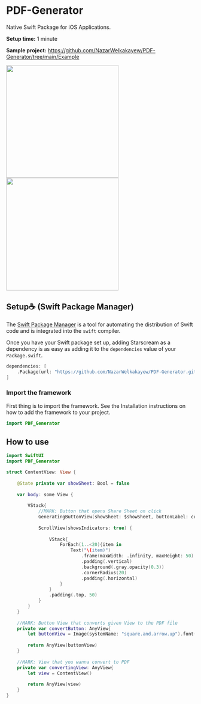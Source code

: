 # PDF-Generator

Native Swift Package for iOS Applications.

**Setup time:** 1 minute

**Sample project:** https://github.com/NazarWelkakayew/PDF-Generator/tree/main/Example

<div>
    <img src="Screenshots/s1.gif" width=300>
    <img src="Screenshots/s2.dif" width=300>
</div>

## Setup☕ (Swift Package Manager)

The [Swift Package Manager](https://swift.org/package-manager/) is a tool for automating the distribution of Swift code and is integrated into the `swift` compiler.

Once you have your Swift package set up, adding Starscream as a dependency is as easy as adding it to the `dependencies` value of your `Package.swift`.

```swift
dependencies: [
    .Package(url: "https://github.com/NazarWelkakayew/PDF-Generator.git", branch: .main)
]
```

### Import the framework

First thing is to import the framework. See the Installation instructions on how to add the framework to your project.

```swift
import PDF_Generator
```

## How to use

```swift
import SwiftUI
import PDF_Generator

struct ContentView: View {
    
    @State private var showSheet: Bool = false
    
    var body: some View {
        
        VStack{
            //MARK: Button that opens Share Sheet on click
            GeneratingButtonView(showSheet: $showSheet, buttonLabel: convertButton, convertingView: convertingView)
            
            ScrollView(showsIndicators: true) {
    
                VStack{
                    ForEach(1..<20){item in
                        Text("\(item)")
                            .frame(maxWidth: .infinity, maxHeight: 50)
                            .padding(.vertical)
                            .background(.gray.opacity(0.3))
                            .cornerRadius(20)
                            .padding(.horizontal)
                    }
                }
                .padding(.top, 50)
            }
        }
    }
    
    //MARK: Button View that converts given View to the PDF file
    private var convertButton: AnyView{
        let buttonView = Image(systemName: "square.and.arrow.up").font(.system(size: 50))
        
        return AnyView(buttonView)
    }
    
    //MARK: View that you wanna convert to PDF
    private var convertingView: AnyView{
        let view = ContentView()
        
        return AnyView(view)
    }
}
```
